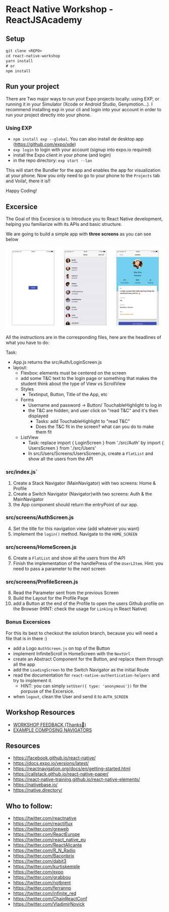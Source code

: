 # React Native Workshop - ReactJSAcademy

## Setup

```
git clone <REPO>
cd react-native-workshop
yarn install
# or
npm install
```

## Run your project

There are Two major ways to run yout Expo projects locally: using EXP, or running it in your Simulator (Xcode or Android Studio, Genymotion...). I recommend installing exp in your cli and login into your account in order to run your project directly into your phone.

### Using EXP

- `npm install exp --global`. You can also install de desktop app (https://github.com/expo/xde)
- `exp login` to login with your account (signup into expo.io required)
- install the Expo client in your phone (and login)
- in the repo directory: `exp start --lan`

This will start the Bundler for the app and enables the app for visualization at your phone. Now you only need to go to your phone to the `Projects` tab and Voila!, there it is!!

Happy Coding!

## Excersice

The Goal of this Excersice is to Introduce you to React Native development, helping you familiarize with its APIs and basic structure.

We are going to build a simple app with **three screens** as you can see below

![App Screens](./rn-workshop-intro.png)

All the instructions are in the corresponding files, here are the headlines of what you have to do:

Task:
- App.js returns the src/Auth/LoginScreen.js
- layout:
  - Flexbox: elements must be centered on the screen
  - add some T&C text to the login page or something that makes the student think about the type of View vs ScrollView
  - Styles
    - Textinput, Button, Title of the App, etc
  - Forms
    - Username and password -> Button/ TouchableHighlight to log in
    - the T&C are hidden, and user click on "read T&C" and it's then displayed
        - Tasks: add TouchableHighlight to "read T&C"
        - Does the T&C fit in the screen? what can you do to make them fit
  - ListView
    - Task: replace import { LoginScreen } from './src/Auth' by import { UsersScreen } from './src/Users'
    - In src/Users/Screens/UsersScreen.js, create a `FlatList` and show all the users from the API
 
### src/index.js`

1.  Create a Stack Navigator (MainNavigator) with two screens: Home & Profile
2.  Create a Switch Navigator (Navigator)with two screens: Auth & the MainNavigator
3.  the App component should return the entryPoint of our app.

### src/screens/AuthScreen.js

4.  Set the title for this navigation view (add whatever you want)
5.  implement the `login()` method. Navigate to the `HOME_SCREEN`

### src/screens/HomeScreen.js

6.  Create a `FlatList` and show all the users from the API
7.  Finish the implementation of the handlePress of the `UserLItem`. Hint: you need to pass a parameter to the next screen

### src/screens/ProfileScreen.js

8.  Read the Parameter sent from the previous Screen
9.  Build the Layout for the Profile Page
10. add a Button at the end of the Profile to open the users Github profile on the Browser (HINT: check the usage for `Linking` in React Native)

### Bonus Excersices

For this its best to checkout the solution branch, because you will need a file that is in there :)

- add a Logo `AuthScreen.js` on top of the Button
- implement InfiniteScroll in HomeScreen with the `NextUrl`
- create an Abstract Component for the Button, and replace them through all the app
- add the `LoadingScreen` to the Switch Navigator as the initial Route
- read the documentation for `react-native-authentication-helpers` and try to implement it.
  - HINT: you can simply `setUser({ type: 'anonymous'})` for the porpuse of the Excersice.
- when `logout`, clean the User and send it to `AUTH_SCREEN`

## Workshop Resources

- [WORKSHOP FEEDBACK (Thanks🙏)](http://bit.ly/rnw-london)
- [EXAMPLE COMPOSING NAVIGATORS](https://snack.expo.io/@horacio/composing-navigators)

## Resources

- https://facebook.github.io/react-native/
- https://docs.expo.io/versions/latest/
- https://reactnavigation.org/docs/en/getting-started.html
- https://callstack.github.io/react-native-paper/
- https://react-native-training.github.io/react-native-elements/
- https://nativebase.io/
- https://native.directory/

## Who to follow:

- https://twitter.com/reactnative
- https://twitter.com/reactiflux
- https://twitter.com/greweb
- https://twitter.com/ReactEurope
- https://twitter.com/react_native_eu
- https://twitter.com/ReactAlicante
- https://twitter.com/R_N_Radio
- https://twitter.com/Baconbrix
- https://twitter.com/dabit3
- https://twitter.com/kurtiskemple
- https://twitter.com/expo
- https://twitter.com/grabbou
- https://twitter.com/notbrent
- https://twitter.com/ferrannp
- https://twitter.com/infinite_red
- https://twitter.com/ChainReactConf
- https://twitter.com/VladimirNovick
